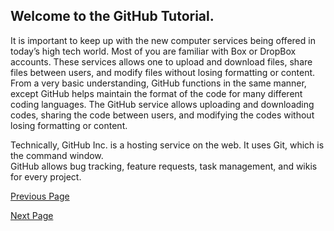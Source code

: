 ## Welcome to the GitHub Tutorial. 
It is important to keep up with the new computer services being 
offered in today’s high tech world.  Most of you are familiar with Box or DropBox accounts.  These 
services allows one to upload and download files, share files between users, and modify files without 
losing formatting or content.  From a very basic understanding, GitHub functions in the same manner, 
except GitHub helps maintain the format of the code for many different coding languages.  The GitHub 
service allows uploading and downloading codes, sharing the code between users, and modifying the 
codes without losing formatting or content.  

Technically, GitHub Inc. is a hosting service on the web.  It uses Git, which is the command window.  
GitHub allows bug tracking, feature requests, task management, and wikis for every project.

[Previous Page](https://github.com/NoahGrant17/DigitalConceptTutorial/blob/master/Page1:README.md)

[Next Page](https://github.com/NoahGrant17/DigitalConceptTutorial/blob/master/Page3:HistoryofGitHub.md)
